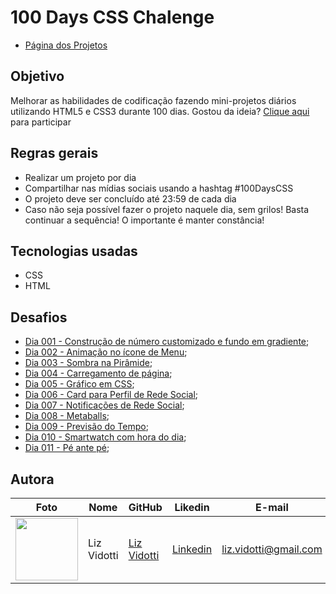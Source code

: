 # 100 Days CSS Chalenge
* [Página dos Projetos](https://lizvidotti91.github.io/100-days-css-chalenge/)

## Objetivo

Melhorar as habilidades de codificação fazendo mini-projetos diários utilizando HTML5 e CSS3 durante 100 dias.
Gostou da ideia? [Clique aqui](https://100dayscss.com/) para participar

## Regras gerais

*   Realizar um projeto por dia
*   Compartilhar nas mídias sociais usando a hashtag #100DaysCSS
*   O projeto deve ser concluído até 23:59 de cada dia
* Caso não seja possível fazer o projeto naquele dia, sem grilos! Basta continuar a sequência! O importante é manter constância!

## Tecnologias usadas

*   CSS
*   HTML

## Desafios

*   [Dia 001 - Construção de número customizado e fundo em gradiente](https://github.com/lizvidotti91/100-days-css-chalenge/tree/main/Dia%20001); 
* [Dia 002 - Animação no ícone de Menu](https://github.com/lizvidotti91/100-days-css-chalenge/tree/main/Dia%20002); 
* [Dia 003 - Sombra na Pirâmide](https://github.com/lizvidotti91/100-days-css-chalenge/tree/main/Dia%20003); 
* [Dia 004 - Carregamento de página](https://github.com/lizvidotti91/100-days-css-chalenge/tree/main/Dia%20004); 
* [Dia 005 - Gráfico em CSS](https://github.com/lizvidotti91/100-days-css-chalenge/tree/main/Dia%20005); 
* [Dia 006 - Card para Perfil de Rede Social](https://github.com/lizvidotti91/100-days-css-chalenge/tree/main/Dia%20006); 
* [Dia 007 - Notificações de Rede Social](https://github.com/lizvidotti91/100-days-css-chalenge/tree/main/Dia%20007); 
* [Dia 008 - Metaballs](https://github.com/lizvidotti91/100-days-css-chalenge/tree/main/Dia%20008); 
* [Dia 009 - Previsão do Tempo](https://github.com/lizvidotti91/100-days-css-chalenge/tree/main/Dia%20009); 
* [Dia 010 - Smartwatch com hora do dia](https://github.com/lizvidotti91/100-days-css-chalenge/tree/main/Dia%20010); 
* [Dia 011 - Pé ante pé](https://github.com/lizvidotti91/100-days-css-chalenge/tree/main/Dia%20011); 

## Autora

| Foto                                       | Nome        | GitHub                                         | Likedin                                                 | E-mail                |
| ------------------------------------------ | ----------- | ---------------------------------------------- | ------------------------------------------------------- | --------------------- |
| <img src="https://github.com/lizvidotti91.png" width="100px"> | Liz Vidotti | [Liz Vidotti](https://github.com/lizvidotti91) | [Linkedin](https://www.linkedin.com/in/elisetevidotti/) | liz.vidotti@gmail.com |
